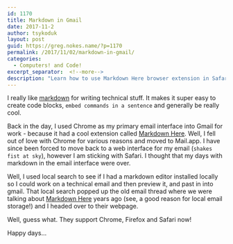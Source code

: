 ```yaml
---
id: 1170
title: Markdown in Gmail
date: 2017-11-2
author: tsykoduk
layout: post
guid: https://greg.nokes.name/?p=1170
permalink: /2017/11/02/markdown-in-gmail/
categories:
  - Computers! and Code!
excerpt_separator:  <!--more-->
description: "Learn how to use Markdown Here browser extension in Safari for Gmail to write technical emails with code blocks and formatting - works in Chrome, Firefox and Safari."
---
```

I really like [markdown](https://daringfireball.net/projects/markdown/syntax) for writing technical stuff. It makes it super easy to create code blocks, `embed commands in a sentence` and generally be really cool.
<!--more-->

Back in the day, I used Chrome as my primary email interface into Gmail for work - because it had a cool extension called [Markdown Here](http://markdown-here.com). Well, I fell out of love with Chrome for various reasons and moved to Mail.app. I have since been forced to move back to a web interface for my email (`shakes fist at sky`), however I am sticking with Safari. I thought that my days with markdown in the email interface were over.

Well, I used local search to see if I had a markdown editor installed locally so I could work on a technical email and then preview it, and past in into gmail. That local search popped up the old email thread where we were talking about [Markdown Here](http://markdown-here.com) years ago (see, a good reason for local email storage!) and I headed over to their webpage.

Well, guess what. They support Chrome, Firefox and Safari now! 

Happy days...

